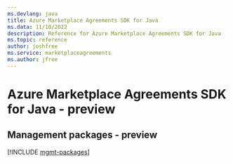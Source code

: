 ```yaml
---
ms.devlang: java
title: Azure Marketplace Agreements SDK for Java
ms.data: 11/10/2022
description: Reference for Azure Marketplace Agreements SDK for Java
ms.topic: reference
author: joshfree
ms.service: marketplaceagreements
ms.author: jfree
---
```

# Azure Marketplace Agreements SDK for Java - preview

## Management packages - preview
[!INCLUDE [mgmt-packages](marketplace-agreements-mgmt-index.md)]